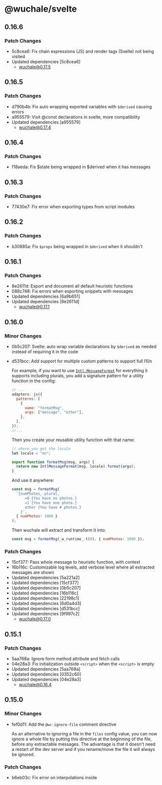 # @wuchale/svelte

## 0.16.6

### Patch Changes

- 5c8cea6: Fix chain expressions (JS) and render tags (Svelte) not being visited
- Updated dependencies [5c8cea6]
  - wuchale@0.17.5

## 0.16.5

### Patch Changes

- d790b4b: Fix auto wrapping exported variables with `$derived` causing errors
- a955579: Visit @const declarations in svelte, more compatibility
- Updated dependencies [a955579]
  - wuchale@0.17.4

## 0.16.4

### Patch Changes

- f18aeda: Fix $state being wrapped in $derived when it has messages

## 0.16.3

### Patch Changes

- 77430e7: Fix error when exporting types from script modules

## 0.16.2

### Patch Changes

- b30885a: Fix `$props` being wrapped in `$derived` when it shouldn't

## 0.16.1

### Patch Changes

- 8e2611d: Export and document all default heuristic functions
- 088c748: Fix errors when exporting snippets with messages
- Updated dependencies [6a9b651]
- Updated dependencies [8e2611d]
  - wuchale@0.17.1

## 0.16.0

### Minor Changes

- 0b5c207: Svelte: auto wrap variable declarations by `$derived` as needed instead of requiring it in the code
- d531bcc: Add support for multiple custom patterns to support full l10n

  For example, if you want to use [`Intl.MessageFormat`](https://formatjs.github.io/docs/intl-messageformat/) for everything it supports including plurals, you add a signature pattern for a utility function in the config:

  ```js
  // ...
  adapters: js({
    patterns: [
      {
        name: "formatMsg",
        args: ["message", "other"],
      },
    ],
  });
  //...
  ```

  Then you create your reusable utility function with that name:

  ```js
  // where you get the locale
  let locale = "en";

  export function formatMsg(msg, args) {
    return new IntlMessageFormat(msg, locale).format(args);
  }
  ```

  And use it anywhere:

  ```js
  const msg = formatMsg(
    `{numPhotos, plural,
        =0 {You have no photos.}
        =1 {You have one photo.}
        other {You have # photos.}
      }`,
    { numPhotos: 1000 }
  );
  ```

  Then wuchale will extract and transform it into:

  ```js
  const msg = formatMsg(_w_runtime_.t(0), { numPhotos: 1000 });
  ```

### Patch Changes

- 15cf377: Pass whole message to heuristic function, with context
- 16b116c: Customizable log levels, add verbose level where all extracted messages are shown
- Updated dependencies [5a221a2]
- Updated dependencies [15cf377]
- Updated dependencies [0b5c207]
- Updated dependencies [16b116c]
- Updated dependencies [22198c1]
- Updated dependencies [6d0a4d3]
- Updated dependencies [d531bcc]
- Updated dependencies [9f997c2]
  - wuchale@0.17.0

## 0.15.1

### Patch Changes

- 5aa768a: Ignore form method attribute and fetch calls
- 04e28a3: Fix initialization outside `<script>` when the `<script>` is empty
- Updated dependencies [5aa768a]
- Updated dependencies [0352c60]
- Updated dependencies [04e28a3]
  - wuchale@0.16.4

## 0.15.0

### Minor Changes

- fef0d11: Add the `@wc-ignore-file` comment directive

  As an alternative to ignoring a file in the `files` config value, you can now
  ignore a whole file by putting this directive at the beginning of the file,
  before any extractable messages. The advantage is that it doesn't need a
  restart of the dev server and if you rename/move the file it will always be
  ignored.

### Patch Changes

- b6eb03c: Fix error on interpolations inside <title>
- Updated dependencies [fef0d11]
- Updated dependencies [4fcf264]
- Updated dependencies [46aa3f2]
- Updated dependencies [37367ca]
- Updated dependencies [f07d484]
  - wuchale@0.16.0

## 0.14.3

### Patch Changes

- 3d5d73a: Solve issues with paths on windows
- Updated dependencies [3d5d73a]
  - wuchale@0.15.8

## 0.14.2

### Patch Changes

- 485f5fe: Fix .svelte files with <script module> stuck translatios on SSR
- 8f42073: Fix title element in svelte:head not visited
- Updated dependencies [485f5fe]
  - wuchale@0.15.6

## 0.14.1

### Patch Changes

- 5ec75dc: Use component in components to preserve non string types

  This is mainly relevant to the JSX adapter, where components themselves can be
  passed around as values and props, and previously, if they are in expressions
  like this:

  ```jsx
  const msg = <b>Hello</b>;
  return <p>{msg} and welcome</p>;
  ```

  The `msg` would be converted into a string and it would become `[object Object]`.

  Now this has been fixed.

- Updated dependencies [5ec75dc]
  - wuchale@0.15.4

## 0.14.0

### Minor Changes

- af21188: Optional support for separate loader for SSR
- 26ce0c3: Separate reactive and plain loader functions

  This is to fix errors happening specifically with React as it doesn't allow
  using hooks inside non hooks or components. But it opens up finer
  configurations for Svelte and SolidJS as well for which the defaults have been
  adjusted as well.

  You can now export different functions from the loader files for reactive (e.g.
  using hooks) and non reactive (e.g. just simple object lookup) and tell
  `wuchale` their names using configuration options, and also adjust which one is
  used when.

  If you want to update your loader(s), you can do `npx wuchale init` and select
  another one than `existing`.

### Patch Changes

- Updated dependencies [af21188]
- Updated dependencies [26ce0c3]
  - wuchale@0.15.0

## 0.13.5

### Patch Changes

- b2475f0: Fix expression tag attributes not visited
- Updated dependencies [53ee835]
- Updated dependencies [d67de40]
  - wuchale@0.14.6

## 0.13.4

### Patch Changes

- f5cf428: Fix svelte mixed attributes not handled correctly
- Updated dependencies [2c09872]
- Updated dependencies [f5cf428]
  - wuchale@0.14.2

## 0.13.3

### Patch Changes

- d8f72cb: Fix error when parsing <script module>s

## 0.13.2

### Patch Changes

- 808aec6: Preserve using top level `$derived` strings in <script module>s and .svelte.js files for csr only apps

  The difference is that code inside those places only runs once at startup. It
  is okay in client only apps because it can be driven afterwards by state
  changes but it causes a problem in SSR where it only runs at server startup and
  should not be affected by subsequent state changes to not leak info between
  requests, causing a flicker when the specific request's locale is different
  from the one at server startup. To solve this, put translateable strings inside
  function definitions instead of `$derived` so that that function gets executed
  for each request and can get the user's locale. Client only apps are free to
  use either way.

- Updated dependencies [6c459fa]
  - wuchale@0.14.1

## 0.13.1

### Patch Changes

- 80f682f: Fix <script module>s and .svelte.js files not using current locale in SSR

## 0.13.0

### Minor Changes

- c79ae56: Move runtime initialization into the transformed code, framework agnostic HMR

  The `Runtime` instance is now initialized inside the transformed code and now
  loaders are required to always return a catalog module. This makes all loaders
  consistent and makes the `Runtime` an implementation detail. If your loaders
  return `new Runtime(catalog)`, you have to unwrap it and return just `catalog`
  (or `undefined` in the case of `new Runtime()`). The default loaders are
  updated to return the catalog module. If you haven't modified them and want to
  use the new ones, you can overwrite them by running `npx wuchale init` and
  selecting a loader different from `existing`.

  This also solves the problem where HMR may sometimes not work depending on the
  method of loading the catalog modules, by avoiding HMR events and the
  reactivity from the framework, and just embedding the catalog updates in the
  transformed code itself. This also makes it fast as it now doesn't have to wait
  for an event from the Vite dev server to update the state. This is only for dev
  mode so the production builds still stay lean.

  The downside of avoiding using HMR events is that it's now unable to make the
  updates from editing the PO files granular and has to do a full reload. But
  this is a reasonable tradeoff as editing PO files is not done continuously, but
  editing code is.

### Patch Changes

- 5600e3b: Rename the `NestText` class to `Message` and its `text` attribute to `msgStr`.
- Updated dependencies [5600e3b]
- Updated dependencies [cf92cb5]
- Updated dependencies [c79ae56]
- Updated dependencies [e29bca7]
- Updated dependencies [01af763]
  - wuchale@0.14.0

## 0.12.1

### Patch Changes

- 99e02be: Fix error on SvelteKit SSR load with <script module>s and .svelte.js files

  This was caused when there are <script module>s and `wuchale` would try to
  initialize the runtime instance in them from the load functions which are
  incompatible with <script module>s because they run only once in the server.
  Now it uses AsyncLocalStorage on the server and using `wrapInit` and `wrapExpr`
  to make the runtime instance computed when it is requested instead of once
  initially.

  In `wuchale.config.js`

  ```js
      main: adapter({
          runtime: {
              wrapInit: expr => `() => ${expr}`,
              wrapExpr: expr => `${expr}()`,
          }
      }),
  ```

  And we also need to load the catalogs for the server in `hooks.server.{js,ts}`

  ```js
  import type { Handle } from "@sveltejs/kit";
  import { loadCatalog, loadIDs, key } from "./locales/loader.svelte.js";
  import { runWithLocale, loadLocales } from "wuchale/load-utils/server";

  await loadLocales(key, loadIDs, loadCatalog, ["en", "es", "fr"]);

  export const handle: Handle = async ({ event, resolve }) => {
    const locale = event.url.searchParams.get("locale") ?? "en";
    return await runWithLocale(locale, async () => {
      return await resolve(event, {});
    });
  };
  ```

## 0.12.0

### Minor Changes

- 8ac94b4: Add importName option to adapters

  You can also specify in what name the default export of the loader files is imported.

- d131ebe: Iron out universal HMR, update loaders, organize exports, improve loading reactivity

  This change fixes every small issue with HMR, like editing a file and changing the locale,
  editing the PO file and then the loader file, etc... it should always work as expected now.

  Another thing is that most exports are now from the base `wuchale` package
  except those that may be included in the build outputs of applications which
  should be selectively loaded to improve tree shaking. Most importantly, the loading utilities are now in:

  - `wuchale/load-utils` for client loading
  - `wuchale/load-utils/server` for server loading
  - `wuchale/load-utils/pure` for side effect-free loading

  All of these are optional and if you don't use them, they will not be included in your build.

  The client utility `registerLoaders` function's optional fourth argument is now
  an object with `get` and `set` methods. This allows more control over the state
  of the catalogs for use with the reactivity patterns of any library.

- 5531f84: Add more adapter config options to control runtime

  This brings more options to configure how exactly the runtime instance is
  initialized and used. You can now choose where to initialize it (top level or
  only inside function definitions with certain names), and you can also wrap the
  initialization expression so that you can, for example, put it inside something
  else other than `$derived` in svelte.

### Patch Changes

- Updated dependencies [9fff745]
- Updated dependencies [8ac94b4]
- Updated dependencies [d131ebe]
- Updated dependencies [5531f84]
  - wuchale@0.13.0

## 0.11.0

### Minor Changes

- dcabbe5: Make HMR and common logic universal across adapters

### Patch Changes

- Updated dependencies [dcabbe5]
  - wuchale@0.12.0

## 0.10.5

### Patch Changes

- a6746e0: Fix and improve default loaders and loader selection

  The default suggested loader for the svelte adapter was not reactive to locale changes, now fixed.
  Moreover, the default loader selection experience has been improved by removing unnecessary
  interations and removing irrelevant choices. For example, there is no need to suggest importing
  from a file proxy instead of a virtual module while using the svelte adapter, because vite will be
  there anyway because of svelte.

- Updated dependencies [a6746e0]
  - wuchale@0.11.5

## 0.10.4

### Patch Changes

- 1dd1e78: Fix error on init with sveltekit default loader
- a773137: Read package.json to accurately suggest default loaders
- Updated dependencies [a773137]
  - wuchale@0.11.4

## 0.10.3

### Patch Changes

- a367485: Fix error on init loaders
- Updated dependencies [a367485]
  - wuchale@0.11.3

## 0.10.2

### Patch Changes

- e2eb7f4: Fix comments in script not processed correctly
- Updated dependencies [e2eb7f4]
  - wuchale@0.11.1

## 0.10.1

### Patch Changes

- Updated dependencies [6cbece0]
- Updated dependencies [56a350f]
  - wuchale@0.11.0

## 0.10.0

### Minor Changes

- dd4c602: Use consistent name for proxy modules

  You will have to update the imports in your loaders from:

  ```js
  import ... from 'virtual:wuchale/loader'
  // or
  import ... from 'virtual:wuchale/loader/sync'
  ```

  To:

  ```js
  import ... from 'virtual:wuchale/proxy'
  // or
  import ... from 'virtual:wuchale/proxy/sync'
  ```

- d35224f: Allow manually selecting loaders on `wuchale init`

  You can now select which default loader you want on init.
  Moreover, it will put the detected one as the first option.

- 1d565b4: Make `bundleLoad` and `initInsideFunc` common options for adapters
- a6012be: Export adapter key for use in loaders

  You can now import the adapter key you set in the config from the proxies
  so that you don't have to manually update them if you change them in the config

  ```js
  import { key } from "virtual:wuchale/proxy";
  ```

### Patch Changes

- Updated dependencies [1d565b4]
- Updated dependencies [830aa1e]
- Updated dependencies [84452f2]
- Updated dependencies [6d37525]
- Updated dependencies [dd4c602]
- Updated dependencies [3533ac1]
- Updated dependencies [d35224f]
- Updated dependencies [9a9aad7]
- Updated dependencies [1d565b4]
- Updated dependencies [a240836]
- Updated dependencies [a6012be]
- Updated dependencies [e9d1817]
- Updated dependencies [3847bc1]
- Updated dependencies [c0a307d]
  - wuchale@0.10.0

## 0.9.4

### Patch Changes

- f16ea73: Fix loading not working in vanilla projects
- Updated dependencies [f16ea73]
  - wuchale@0.9.7

## 0.9.3

### Patch Changes

- b350b49: Fix cli init failing with ENOENT
- Updated dependencies [74f50c8]
- Updated dependencies [79fb374]
- Updated dependencies [b350b49]
- Updated dependencies [613f6e7]
- Updated dependencies [2312975]
  - wuchale@0.9.6

## 0.9.2

### Patch Changes

- 2ab4798: Fix `style` tag contents being extracted

## 0.9.1

### Patch Changes

- cd3513a: Fix wrong contents of default loader for svelte

## 0.9.0

### Minor Changes

- - Non-Vite normal Node.js javascript usage with just CLI, like a compiler
  - Write transformed files to file
  - Multiple adapter specifications with different configurations
    - Enabled full client and server messages i18n support
  - Can now specify different loading behaviours for compiled catalogs
    - Lazy, shared between files
    - Granular, loaded in groups
    - Granular, loaded separately
    - Granular, bundled
    - Custom (with provided primitives)
  - Support custom ID generator for granular loading to enable selective grouping
  - More information provided to heuristic function

### Patch Changes

- Updated dependencies
  - wuchale@0.9.0

